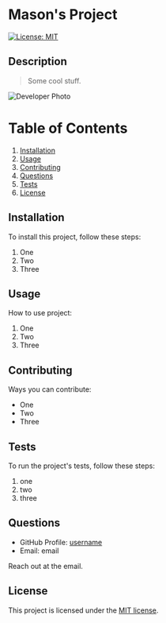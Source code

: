 # Mason's Project
[![License: MIT](https://img.shields.io/badge/License-MIT-yellow.svg)](https://opensource.org/licenses/MIT)
## Description 
> Some cool stuff.

![Developer Photo](blah) 

# Table of Contents

1. [Installation](#installation)
2. [Usage](#usage)
4. [Contributing](#contributing)
5. [Questions](#questions)
6. [Tests](#tests)
7. [License](#license)


## Installation
To install this project, follow these steps:
1. One
 2. Two
 3. Three


## Usage
How to use project:
1. One
 2. Two
 3. Three


## Contributing
Ways you can contribute:
- One
 - Two
 - Three


## Tests
To run the project's tests, follow these steps:
1. one
 2. two
 3. three


## Questions
- GitHub Profile: [username](thing)
- Email: email

Reach out at the email.

## License
This project is licensed under the [MIT license](https://opensource.org/licenses/MIT).